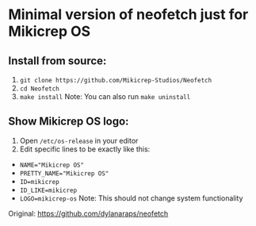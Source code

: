 # Minimal version of neofetch just for Mikicrep OS

## Install from source:
1. `git clone https://github.com/Mikicrep-Studios/Neofetch`
2. `cd Neofetch`
3. `make install`
Note: You can also run `make uninstall`

## Show Mikicrep OS logo:
1. Open `/etc/os-release` in your editor
2. Edit specific lines to be exactly like this:
- `NAME="Mikicrep OS"`
- `PRETTY_NAME="Mikicrep OS"`
- `ID=mikicrep`
- `ID_LIKE=mikicrep`
- `LOGO=mikicrep-os`
Note: This should not change system functionality

Original: https://github.com/dylanaraps/neofetch
